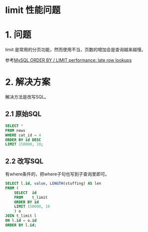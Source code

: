 limit 性能问题
=============

# 1. 问题

limit 是常用的分页功能，然而使用不当，页数的增加会是查询越来越慢。

参考[MySQL ORDER BY / LIMIT performance: late row lookups](https://explainextended.com/2009/10/23/mysql-order-by-limit-performance-late-row-lookups/)


# 2. 解决方案

解决方法是改写SQL。

## 2.1 原始SQL

```sql
SELECT *
FROM news
WHERE cat_id = 4
ORDER BY id DESC
LIMIT 150000, 10;
```
## 2.2 改写SQL

有where条件的，把where子句也写到子查询里即可。

```sql
SELECT l.id, value, LENGTH(stuffing) AS len
FROM (
	SELECT  id
	FROM    t_limit
	ORDER BY id
	LIMIT 150000, 10
	) o
JOIN t_limit l
ON l.id = o.id
ORDER BY l.id;
```
